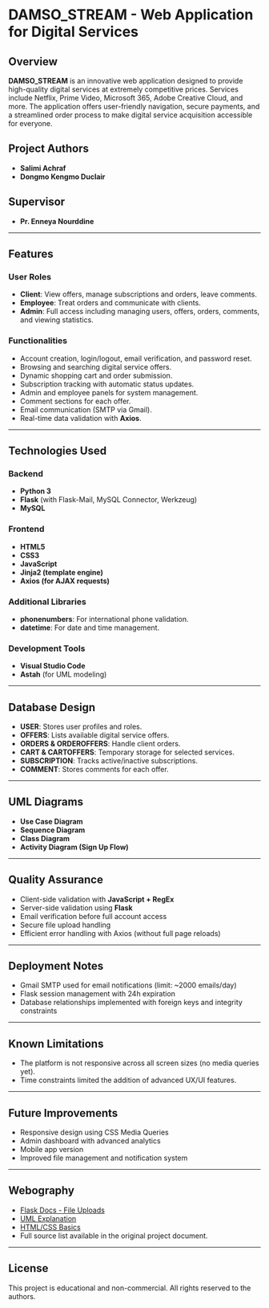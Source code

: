 # DAMSO_STREAM - Web Application for Digital Services

## Overview

**DAMSO_STREAM** is an innovative web application designed to provide high-quality digital services at extremely competitive prices. Services include Netflix, Prime Video, Microsoft 365, Adobe Creative Cloud, and more. The application offers user-friendly navigation, secure payments, and a streamlined order process to make digital service acquisition accessible for everyone.

## Project Authors

- **Salimi Achraf**
- **Dongmo Kengmo Duclair**

## Supervisor

- **Pr. Enneya Nourddine**

---

## Features

### User Roles
- **Client**: View offers, manage subscriptions and orders, leave comments.
- **Employee**: Treat orders and communicate with clients.
- **Admin**: Full access including managing users, offers, orders, comments, and viewing statistics.

### Functionalities
- Account creation, login/logout, email verification, and password reset.
- Browsing and searching digital service offers.
- Dynamic shopping cart and order submission.
- Subscription tracking with automatic status updates.
- Admin and employee panels for system management.
- Comment sections for each offer.
- Email communication (SMTP via Gmail).
- Real-time data validation with **Axios**.

---

## Technologies Used

### Backend
- **Python 3**
- **Flask** (with Flask-Mail, MySQL Connector, Werkzeug)
- **MySQL**

### Frontend
- **HTML5**
- **CSS3**
- **JavaScript**
- **Jinja2 (template engine)**
- **Axios (for AJAX requests)**

### Additional Libraries
- **phonenumbers**: For international phone validation.
- **datetime**: For date and time management.

### Development Tools
- **Visual Studio Code**
- **Astah** (for UML modeling)

---

## Database Design

- **USER**: Stores user profiles and roles.
- **OFFERS**: Lists available digital service offers.
- **ORDERS & ORDEROFFERS**: Handle client orders.
- **CART & CARTOFFERS**: Temporary storage for selected services.
- **SUBSCRIPTION**: Tracks active/inactive subscriptions.
- **COMMENT**: Stores comments for each offer.

---

## UML Diagrams

- **Use Case Diagram**
- **Sequence Diagram**
- **Class Diagram**
- **Activity Diagram (Sign Up Flow)**

---

## Quality Assurance

- Client-side validation with **JavaScript + RegEx**
- Server-side validation using **Flask**
- Email verification before full account access
- Secure file upload handling
- Efficient error handling with Axios (without full page reloads)

---

## Deployment Notes

- Gmail SMTP used for email notifications (limit: ~2000 emails/day)
- Flask session management with 24h expiration
- Database relationships implemented with foreign keys and integrity constraints

---

## Known Limitations

- The platform is not responsive across all screen sizes (no media queries yet).
- Time constraints limited the addition of advanced UX/UI features.

---

## Future Improvements

- Responsive design using CSS Media Queries
- Admin dashboard with advanced analytics
- Mobile app version
- Improved file management and notification system

---

## Webography

- [Flask Docs - File Uploads](https://flask.palletsprojects.com/en/2.3.x/patterns/fileuploads/)
- [UML Explanation](https://www.lucidchart.com/pages/fr/langage-uml)
- [HTML/CSS Basics](https://www.w3schools.com/)
- Full source list available in the original project document.

---

## License

This project is educational and non-commercial. All rights reserved to the authors.

